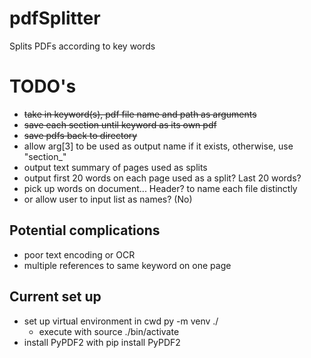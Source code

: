 # pdfSplitter

Splits PDFs according to key words

# TODO's

- ~~take in keyword(s), pdf file name and path as arguments~~
- ~~save each section until keyword as its own pdf~~
- ~~save pdfs back to directory~~
- allow arg[3] to be used as output name if it exists, otherwise, use "section\_"
- output text summary of pages used as splits
- output first 20 words on each page used as a split? Last 20 words?
- pick up words on document... Header? to name each file distinctly
- or allow user to input list as names? (No)

## Potential complications

- poor text encoding or OCR
- multiple references to same keyword on one page

## Current set up

- set up virtual environment in cwd
  py -m venv ./
  - execute with source ./bin/activate
- install PyPDF2 with
  pip install PyPDF2
